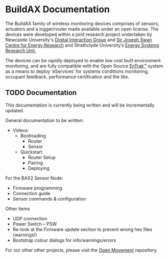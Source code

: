 
# BuildAX Documentation

The BuildAX family of wireless monitoring devices comprises of sensors, 
actuators and a logger/router made available under an open license. The devices
were developed within a joint research project undertaken by Newcastle 
University's [Digital Interaction Group](http://di.ncl.ac.uk/) and 
[Sir Joseph Swan Centre for Energy Research](http://www.ncl.ac.uk/energy/)
and Strathclyde University’s [Energy Systems Research Unit](http://www.strath.ac.uk/esru/), 

The devices can be rapidly deployed to enable low cost built environment 
monitoring, and are fully compatible with the Open Source 
[EnTrak™](http://www.esru.strath.ac.uk/Programs/EnTrak.htm) system as a means 
to deploy ‘eServices’ for systems conditions monitoring, occupant feedback, 
performance certification and the like.


## TODO Documentation

This documentation is currently being written and will be incrementally updated.  

General documentation to be written:

 * Videos:
    - Bootloading 
        + Router
        + Sensor
    - Quickstart
        + Router Setup
        + Pairing
        + Deploying

For the BAX2 Sensor Node:

 * Firmware programming
 * Connection guide
 * Sensor commands & configuration

Other items

 * UDP connection
 * Power Switch – PSW
 * Re-look at the Firmware update section to prevent wrong hex files (warnings!)
 * Bootstrap colour dialogs for info/warnings/errors

For our other other projects, please visit the [Open Movement](https://code.google.com/p/openmovement/) repository.
